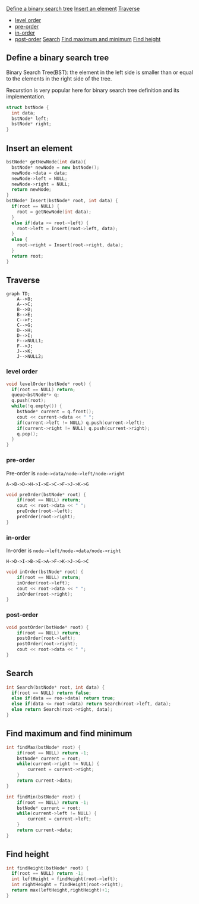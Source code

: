 [Define a binary search tree](#define-a-binary-search-tree)
[Insert an element](#insert-an-element)
[Traverse](#traverse)
  * [level order](#level-order)
  * [pre-order](#pre-order)
  * [in-order](#in-order)
  * [post-order](#post-order)
[Search](#search)
[Find maximum and minimum](#find-maximum-and-find-minimum)
[Find height](#find-height)
## Define a binary search tree
Binary Search Tree(BST): the element in the left side is smaller than or equal to the elements in the right side of the tree.

Recurstion is very popular here for binary search tree definition and its implementation.

```cpp
struct bstNode {
  int data;
  bstNode* left;
  bstNode* right;
}
```

## Insert an element

```cpp
bstNode* getNewNode(int data){
  bstNode* newNode = new bstNode();
  newNode->data = data;
  newNode->left = NULL;
  newNode->right = NULL;
  return newNode;
}
bstNode* Insert(bstNode* root, int data) {
  if(root == NULL) {
    root = getNewNode(int data);
  }
  else if(data <= root->left) {
    root->left = Insert(root->left, data);
  }
  else {
    root->right = Insert(root->right, data);
  }
  return root;
}
```

## Traverse
```mermaid
graph TD;
	A-->B;
	A-->C;
	B-->D;
	B-->E;
	C-->F;
	C-->G;
	D-->H;
	D-->I;
	F-->NULL1;
	F-->J;
	J-->K;
	J-->NULL2;
```
### level order

```cpp
void levelOrder(bstNode* root) {
  if(root == NULL) return;
  queue<bstNode*> q;
  q.push(root);
  while(!q.empty()) {
    bstNode* current = q.front();
    cout << current->data << " ";
    if(current->left != NULL) q.push(current->left);
    if(current->right != NULL) q.push(current->right);
    q.pop();
  }
}
```

### pre-order

Pre-order is `node->data/node->left/node->right`

`A->B->D->H->I->E->C->F->J->K->G`


```cpp
void preOrder(bstNode* root) {
    if(root == NULL) return;
    cout << root->data << " ";
    preOrder(root->left);
    preOrder(root->right);
}
```

### in-order

In-order is `node->left/node->data/node->right`

`H->D->I->B->E->A->F->K->J->G->C`

```cpp
void inOrder(bstNode* root) {
    if(root == NULL) return;
    inOrder(root->left);
    cout << root->data << " ";
    inOrder(root->right);
}
```

### post-order

```cpp
void postOrder(bstNode* root) {
    if(root == NULL) return;
    postOrder(root->left);
    postOrder(root->right);
    cout << root->data << " ";
}
```

## Search

```cpp
int Search(bstNode* root, int data) {
  if(root == NULL) return false;
  else if(data == roo->data) return true;
  else if(data <= root->data) return Search(root->left, data);
  else return Search(root->right, data);
}
```

## Find maximum and find minimum

```cpp
int findMax(bstNode* root) {
    if(root == NULL) return -1;
    bstNode* current = root;
    while(current->right != NULL) {
        current = current->right;
    }
    return current->data;
}

int findMin(bstNode* root) {
    if(root == NULL) return -1;
    bstNode* current = root;
    while(current->left != NULL) {
        current = current->left;
    }
    return current->data;
}
```

## Find height

```cpp
int findHeight(bstNode* root) {
  if(root == NULL) return -1;
  int leftHeight = findHeight(root->left);
  int rightHeight = findHeight(root->right);
  return max(leftHeight,rightHeight)+1;
}
```

